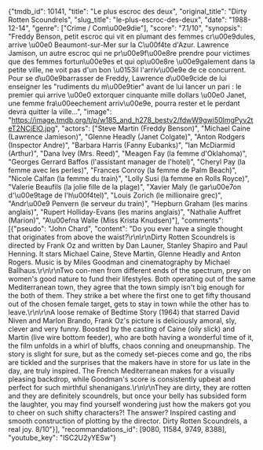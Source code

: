{"tmdb_id": 10141, "title": "Le plus escroc des deux", "original_title": "Dirty Rotten Scoundrels", "slug_title": "le-plus-escroc-des-deux", "date": "1988-12-14", "genre": ["Crime / Com\u00e9die"], "score": "7.1/10", "synopsis": "Freddy Benson, petit escroc qui vit en plumant des femmes cr\u00e9dules, arrive \u00e0 Beaumont-sur-Mer sur la C\u00f4te d'Azur. Lawrence Jamison, un autre escroc qui ne pr\u00e9f\u00e8re prendre pour victimes que des femmes fortun\u00e9es et qui op\u00e8re \u00e9galement dans la petite ville, ne voit pas d'un bon \u0153il l'arriv\u00e9e de ce concurrent. Pour se d\u00e9barrasser de Freddy, Lawrence d\u00e9cide de lui enseigner les \"rudiments du m\u00e9tier\" avant de lui lancer un pari : le premier qui arrive \u00e0 extorquer cinquante mille dollars \u00e0 Janet, une femme fra\u00eechement arriv\u00e9e, pourra rester et le perdant devra quitter la ville...", "image": "https://image.tmdb.org/t/p/w185_and_h278_bestv2/fdwW9gwi50lmgPyv2teT2NCjElO.jpg", "actors": ["Steve Martin (Freddy Benson)", "Michael Caine (Lawrence Jamieson)", "Glenne Headly (Janet Colgate)", "Anton Rodgers (Inspector Andre)", "Barbara Harris (Fanny Eubanks)", "Ian McDiarmid (Arthur)", "Dana Ivey (Mrs. Reed)", "Meagen Fay (la femme d'Oklahoma)", "Georges Gerrard Baffos (l'assistant manager de l'hotel)", "Cheryl Pay (la femme avec les perles)", "Frances Conroy (la femme de Palm Beach)", "Nicole Calfan (la femme du train)", "Lolly Susi (la femme en Rolls Royce)", "Valerie Beaufils (la jolie fille de la plage)", "Xavier Maly (le gar\u00e7on d'\u00e9tage de l'h\u00f4tel)", "Louis Zorich (le millionaire grec)", "Andr\u00e9 Penvern (le serveur du train)", "Hepburn Graham (les marins anglais)", "Rupert Holliday-Evans (les marins anglais)", "Nathalie Auffret (Marion)", "A\u00efna Walle (Miss Krista Knudsen)"], "comments": [{"pseudo": "John Chard", "content": "Do you ever have a single thought that originates from above the waist?\r\n\r\nDirty Rotten Scoundrels is directed by Frank Oz and written by Dan Launer, Stanley Shapiro and Paul Henning. It stars Michael Caine, Steve Martin, Glenne Headly and Anton Rogers. Music is by Miles Goodman and cinematography by Michael Ballhaus.\r\n\r\nTwo con-men from different ends of the spectrum, prey on women's good nature to fund their lifestyles. Both operating out of the same Mediterranean town, they agree that the town simply isn't big enough for the both of them. They strike a bet where the first one to get fifty thousand out of the chosen female target, gets to stay in town while the other has to leave.\r\n\r\nA loose remake of Bedtime Story (1964) that starred David Niven and Marlon Brando, Frank Oz's picture is deliciously amoral, sly, clever and very funny. Boosted by the casting of Caine (oily slick) and Martin (live wire bottom feeder), who are both having a wonderful time of it, the film unfolds in a whirl of bluffs, chaos conning and oneupmanship. The story is slight for sure, but as the comedy set-pieces come and go, the ribs are tickled and the surprises that the makers have in store for us late in the day, are truly inspired. The French Mediterranean makes for a visually pleasing backdrop, while Goodman's score is consistently upbeat and perfect for such mirthful shenanigans.\r\n\r\nThey are dirty, they are rotten and they are definitely scoundrels, but once your belly has subsided form the laughter, you may find yourself wondering just how the makers got you to cheer on such shifty characters?! The answer? Inspired casting and smooth construction of plotting by the director. Dirty Rotten Scoundrels, a real joy. 8/10"}], "recommandations_id": [9080, 11584, 9749, 8388], "youtube_key": "lSC2U2yYESw"}